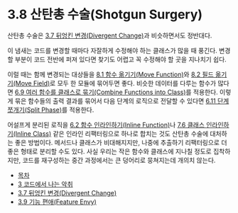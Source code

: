 # 3.8 산탄총 수술(Shotgun Surgery)
산탄총 수술은 [3.7 뒤엉킨 변경(Divergent Change)](https://github.com/wonder13662/refactoring-v2/blob/writing/chapter03/3-7.md)과 비슷하면서도 정반대다. 

이 냄새는 코드를 변경할 때마다 자잘하게 수정해야 하는 클래스가 많을 때 풍긴다. 변경할 부분이 코드 전반에 퍼져 있다면 찾기도 어렵고 꼭 수정해야 할 곳을 지나치기 쉽다.

이럴 때는 함께 변경되는 대상들을 [8.1 함수 옮기기(Move Function)](https://github.com/wonder13662/refactoring-v2/blob/writing/chapter08/8-1.md)와 [8.2 필드 옮기기(Move Field)](https://github.com/wonder13662/refactoring-v2/blob/writing/chapter08/8-2.md)로 모두 한 모듈에 묶어두면 좋다. 비슷한 데이터를 다루는 함수가 많다면 [6.9 여러 함수를 클래스로 묶기(Combine Functions into Class)](https://github.com/wonder13662/refactoring-v2/blob/writing/chapter06/6-9.md)를 적용한다. 이렇게 묶은 함수들의 출력 결과를 묶어서 다음 단계의 로직으로 전달할 수 있다면 [6.11 단계 쪼개기(Split Phase)](https://github.com/wonder13662/refactoring-v2/blob/writing/chapter06/6-11.md)를 적용한다.

어설프게 분리된 로직을 [6.2 함수 인라인하기(Inline Function)](https://github.com/wonder13662/refactoring-v2/blob/writing/chapter06/6-2.md)나 [7.6 클래스 인라인하기(Inline Class)](https://github.com/wonder13662/refactoring-v2/blob/writing/chapter07/7-6.md) 같은 인라인 리팩터링으로 하나로 합치는 것도 산탄총 수술에 대처하는 좋은 방법이다. 메서드나 클래스가 비대해지지만, 나중에 추출하기 리팩터링으로 더 좋은 형태로 분리할 수도 있다. 사실 우리는 작은 함수와 클래스에 지나칠 정도로 집착하지만, 코드를 재구성하는 중간 과정에서는 큰 덩어리로 뭉쳐지는데 개의치 않는다.

- [목차](https://github.com/wonder13662/refactoring-v2/blob/writing/README.md)
- [3 코드에서 나는 악취](https://github.com/wonder13662/refactoring-v2/blob/writing/chapter03)
- [3.7 뒤엉킨 변경(Divergent Change)](https://github.com/wonder13662/refactoring-v2/blob/writing/chapter03/3-7.md)
- [3.9 기능 편애(Feature Envy)](https://github.com/wonder13662/refactoring-v2/blob/writing/chapter03/3-9.md)